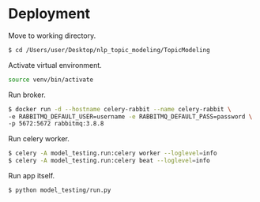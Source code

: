 # Deployment

Move to working directory.
```sh
$ cd /Users/user/Desktop/nlp_topic_modeling/TopicModeling
```
Activate virtual environment.
```sh
source venv/bin/activate
```
Run broker.
```sh
$ docker run -d --hostname celery-rabbit --name celery-rabbit \
-e RABBITMQ_DEFAULT_USER=username -e RABBITMQ_DEFAULT_PASS=password \
-p 5672:5672 rabbitmq:3.8.8
```

Run celery worker.
```sh
$ celery -A model_testing.run:celery worker --loglevel=info
$ celery -A model_testing.run:celery beat --loglevel=info
```

Run app itself.
```sh
$ python model_testing/run.py
```